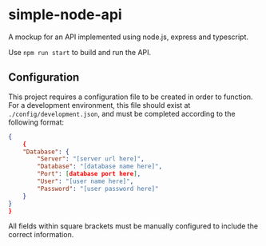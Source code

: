 # simple-node-api
A mockup for an API implemented using node.js, express and typescript.

Use `npm run start` to build and run the API.

## Configuration
This project requires a configuration file to be created in order to function. For a development environment, this file should exist at `./config/development.json`, and must be completed according to the following format:
```json
{
    {
    "Database": {
        "Server": "[server url here]",
        "Database": "[database name here]",
        "Port": [database port here],
        "User": "[user name here]",
        "Password": "[user password here]"
    }
}
}
```
All fields within square brackets must be manually configured to include the correct information.
